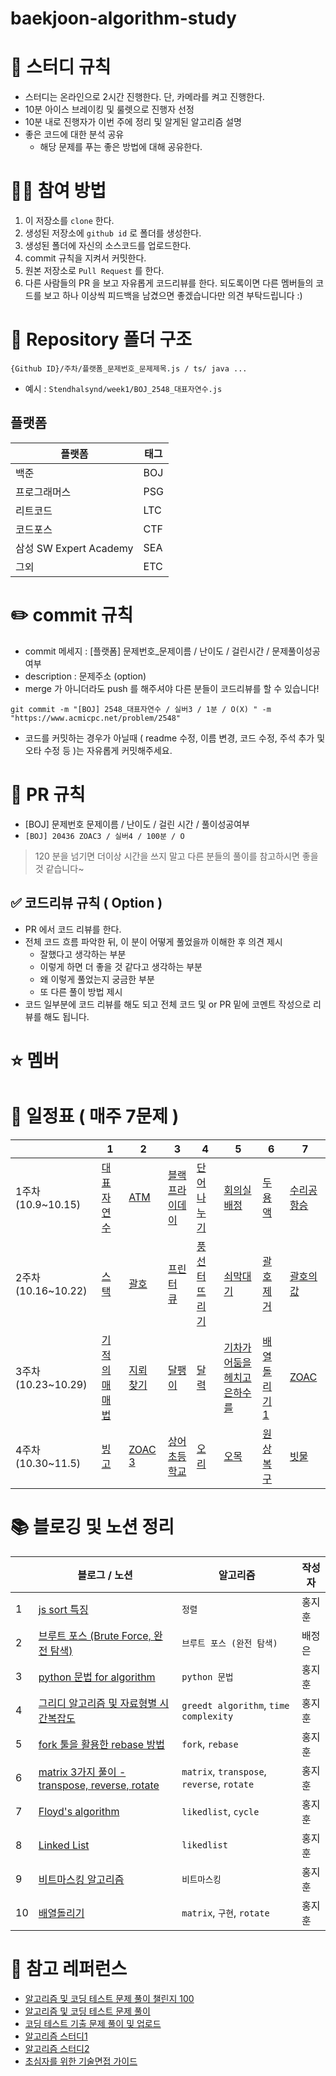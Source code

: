 # baekjoon-algorithm-study

# 📌 스터디 규칙

- 스터디는 온라인으로 2시간 진행한다. 단, 카메라를 켜고 진행한다.
- 10분 아이스 브레이킹 및 룰렛으로 진행자 선정
- 10분 내로 진행자가 이번 주에 정리 및 알게된 알고리즘 설명
- 좋은 코드에 대한 분석 공유
  - 해당 문제를 푸는 좋은 방법에 대해 공유한다.

# 🙆‍♂️ 참여 방법

1. 이 저장소를 `clone` 한다.
2. 생성된 저장소에 `github id` 로 폴더를 생성한다.
3. 생성된 폴더에 자신의 소스코드를 업로드한다.
4. commit 규칙을 지켜서 커밋한다.
5. 원본 저장소로 `Pull Request` 를 한다.
6. 다른 사람들의 PR 을 보고 자유롭게 코드리뷰를 한다. 되도록이면 다른 멤버들의 코드를 보고 하나 이상씩 피드백을 남겼으면 좋겠습니다만 의견 부탁드립니다 :)

# 📁 Repository 폴더 구조

```
{Github ID}/주차/플랫폼_문제번호_문제제목.js / ts/ java ...
```

- 예시 : `Stendhalsynd/week1/BOJ_2548_대표자연수.js`

## 플랫폼

| 플랫폼                 | 태그 |
| ---------------------- | ---- |
| 백준                   | BOJ  |
| 프로그래머스           | PSG  |
| 리트코드               | LTC  |
| 코드포스               | CTF  |
| 삼성 SW Expert Academy | SEA  |
| 그외                   | ETC  |

# ✏️ commit 규칙

- commit 메세지 : [플랫폼] 문제번호\_문제이름 / 난이도 / 걸린시간 / 문제풀이성공여부
- description : 문제주소 (option)
- merge 가 아니더라도 push 를 해주셔야 다른 분들이 코드리뷰를 할 수 있습니다!

```
git commit -m "[BOJ] 2548_대표자연수 / 실버3 / 1분 / O(X) " -m "https://www.acmicpc.net/problem/2548"
```

- 코드를 커밋하는 경우가 아닐때 ( readme 수정, 이름 변경, 코드 수정, 주석 추가 및 오타 수정 등 )는 자유롭게 커밋해주세요.

# 🤝 PR 규칙

- [BOJ] 문제번호 문제이름 / 난이도 / 걸린 시간 / 풀이성공여부
- `[BOJ] 20436 ZOAC3 / 실버4 / 100분 / O`

> 120 분을 넘기면 더이상 시간을 쓰지 말고 다른 분들의 풀이를 참고하시면 좋을 것 같습니다~

## ✅ 코드리뷰 규칙 ( Option )

- PR 에서 코드 리뷰를 한다.
- 전체 코드 흐름 파악한 뒤, 이 분이 어떻게 풀었을까 이해한 후 의견 제시
  - 잘했다고 생각하는 부분
  - 이렇게 하면 더 좋을 것 같다고 생각하는 부분
  - 왜 이렇게 풀었는지 궁금한 부분
  - 또 다른 풀이 방법 제시
- 코드 일부분에 코드 리뷰를 해도 되고 전체 코드 및 or PR 밑에 코멘트 작성으로 리뷰를 해도 됩니다.

# ⭐️ 멤버

# 📅 일정표 ( 매주 7문제 )

|                     | 1                                                   | 2                                            | 3                                                        | 4                                                     | 5                                                   | 6                                                 | 7                                                   |
| ------------------- | --------------------------------------------------- | -------------------------------------------- | -------------------------------------------------------- | ----------------------------------------------------- | --------------------------------------------------- | ------------------------------------------------- | --------------------------------------------------- |
| 1주차 (10.9~10.15)  | [대표 자연수](https://www.acmicpc.net/problem/2548) | [ATM](https://www.acmicpc.net/problem/11399) | [블랙 프라이데이](https://www.acmicpc.net/problem/18114) | [단어 나누기](https://www.acmicpc.net/problem/1251)   | [회의실 배정](https://www.acmicpc.net/problem/1931) | [두 용액](https://www.acmicpc.net/problem/2470)   | [수리공 항승](https://www.acmicpc.net/problem/1449) |
| 2주차 (10.16~10.22) | [스택](https://www.acmicpc.net/problem/10828)       | [괄호](https://www.acmicpc.net/problem/9012) | [프린터 큐](https://www.acmicpc.net/problem/1966)        | [풍선 터뜨리기](https://www.acmicpc.net/problem/2346) | [쇠막대기](https://www.acmicpc.net/problem/10799)   | [괄호 제거](https://www.acmicpc.net/problem/2800) | [괄호의 값](https://www.acmicpc.net/problem/2504)   |
| 3주차 (10.23~10.29) | [기적의 매매법](https://www.acmicpc.net/problem/20546)       | [지뢰 찾기](https://www.acmicpc.net/problem/4396) | [달팽이](https://www.acmicpc.net/problem/1913)        | [달력](https://www.acmicpc.net/problem/20207) | [기차가 어둠을 헤치고 은하수를](https://www.acmicpc.net/problem/15787)   | [배열 돌리기 1](https://www.acmicpc.net/problem/16926) | [ZOAC](https://www.acmicpc.net/problem/16719)   |
| 4주차 (10.30~11.5) | [빙고](https://www.acmicpc.net/problem/2578)       | [ZOAC 3](https://www.acmicpc.net/problem/20436) | [상어 초등학교](https://www.acmicpc.net/problem/21608)        | [오리](https://www.acmicpc.net/problem/12933) | [오목](https://www.acmicpc.net/problem/2615)   | [원상 복구](https://www.acmicpc.net/problem/22858) | [빗물](https://www.acmicpc.net/problem/14719)   |

# 📚 블로깅 및 노션 정리

|          | 블로그 / 노션 | 알고리즘                    | 작성자   |
| -------- | ------------- | --------------------------- | -------- |
| 1  | [js sort 특징](https://velog.io/@qmflf556/11399.-ATM)  | `정렬` | 홍지훈 |
| 2  | [브루트 포스 (Brute Force, 완전 탐색)](https://velog.io/@jeongeunbae/Algorithms-브루트-포스-Brute-Force-완전-탐색-mllrvvmx) | `브루트 포스 (완전 탐색)` | 배정은 |
| 3 | [python 문법 for algorithm](https://velog.io/@qmflf556/%EC%BD%94%EB%94%A9-%ED%85%8C%EC%8A%A4%ED%8A%B8%EB%A5%BC-%EC%9C%84%ED%95%9C-%ED%8C%8C%EC%9D%B4%EC%8D%AC-%EC%95%8C%EA%B3%A0%EB%A6%AC%EC%A6%98-%EB%AC%B8%EB%B2%95) | `python 문법` | 홍지훈 |
| 4 | [그리디 알고리즘 및 자료형별 시간복잡도](https://velog.io/@qmflf556/%EA%B7%B8%EB%A6%AC%EB%94%94-%EC%95%8C%EA%B3%A0%EB%A6%AC%EC%A6%98-%EC%8B%9C%EA%B0%84-%EB%B3%B5%EC%9E%A1%EB%8F%84%EB%B3%84-%EB%A9%94%EC%86%8C%EB%93%9C-%EB%B6%84%EB%A5%98) | `greedt algorithm`, `time complexity` | 홍지훈 |
| 5 | [fork 툴을 활용한 rebase 방법](https://velog.io/@qmflf556/fork-%ED%88%B4-%EC%82%AC%EC%9A%A9%EB%B2%95) | `fork`, `rebase` | 홍지훈 |
| 6 | [matrix 3가지 풀이 - transpose, reverse, rotate](https://velog.io/@qmflf556/algorithm-matrix-transpose-reverse-rotate) | `matrix`, `transpose`, `reverse`, `rotate` | 홍지훈 |
| 7 | [Floyd's algorithm](https://velog.io/@qmflf556/Floyd-algorithm) | `likedlist`, `cycle` | 홍지훈 |
| 8 | [Linked List](https://velog.io/@qmflf556/%EC%97%B0%EA%B2%B0%EB%A6%AC%EC%8A%A4%ED%8A%B8) | `likedlist` | 홍지훈 |
| 9 | [비트마스킹 알고리즘](https://velog.io/@qmflf556/%EB%B9%84%ED%8A%B8%EB%A7%88%EC%8A%A4%ED%82%B9-%EC%95%8C%EA%B3%A0%EB%A6%AC%EC%A6%98) | `비트마스킹` | 홍지훈 |
| 10 | [배열돌리기](https://velog.io/@qmflf556/16926-%EB%B0%B0%EC%97%B4-%EB%8F%8C%EB%A6%AC%EA%B8%B0) | `matrix`, `구현`, `rotate` | 홍지훈 |


# 🤗 참고 레퍼런스

- [알고리즘 및 코딩 테스트 문제 풀이 챌린지 100](https://github.com/ellynhan/challenge100-codingtest-study)
- [알고리즘 및 코딩 테스트 문제 풀이](https://github.com/Seongho0503/Algo_Study)
- [코딩 테스트 기출 문제 풀이 및 업로드](https://github.com/CodeTest-StudyGroup/Code-Test-Study)
- [알고리즘 스터디1](https://github.com/b1urrrr/Algorithm-Study)
- [알고리즘 스터디2](https://github.com/CodeSquad-2023-BE-Study/Algorithm-Study)
- [초심자를 위한 기술면접 가이드](https://github.com/JaeYeopHan/Interview_Question_for_Beginner)
